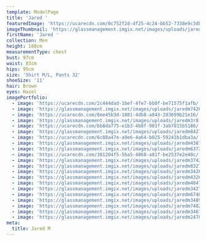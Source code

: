 ```yaml
---
template: ModelPage
title: 'Jared '
featuredImage: 'https://ucarecdn.com/0c752f2d-df25-4c24-bb52-7338e9c3db19/'
imageThumbnail: 'https://glassmanagement.imgix.net/images/uploads/jared-hs.jpg'
firstName: 'Jared '
collection: Men
height: 180cm
measurementType: chest
bust: 97cm
waist: 83cm
hips: 95cm
size: 'Shirt M/L, Pants 32'
shoeSize: '11'
hair: Brown
eyes: Hazel
imagePortfolio:
  - image: 'https://ucarecdn.com/2c444dad-1bef-4fe7-bb0f-be71575f1afb/'
  - image: 'https://glassmanagement.imgix.net/images/uploads/jaredm742638.jpg'
  - image: 'https://ucarecdn.com/8ee45b3d-1881-4db8-a843-283699b21e16/'
  - image: 'https://glassmanagement.imgix.net/images/uploads/jaredm3r8.jpg'
  - image: 'https://ucarecdn.com/bb8da775-e1b3-4b8f-901f-3ab7815b5186/'
  - image: 'https://glassmanagement.imgix.net/images/uploads/jaredm84273.jpg'
  - image: 'https://ucarecdn.com/6c88a47e-a9e6-4a64-b025-59241b1dba3a/'
  - image: 'https://glassmanagement.imgix.net/images/uploads/jaredm43879.jpg'
  - image: 'https://glassmanagement.imgix.net/images/uploads/jaredm637284.jpg'
  - image: 'https://ucarecdn.com/381204f5-5ba5-4068-a81f-be2537e2e40c/'
  - image: 'https://glassmanagement.imgix.net/images/uploads/jaredm37428.jpg'
  - image: 'https://glassmanagement.imgix.net/images/uploads/jaredm832794.jpg'
  - image: 'https://glassmanagement.imgix.net/images/uploads/jaredm34267.jpg'
  - image: 'https://glassmanagement.imgix.net/images/uploads/jaredm432673.jpg'
  - image: 'https://glassmanagement.imgix.net/images/uploads/jaredm4847.jpg'
  - image: 'https://glassmanagement.imgix.net/images/uploads/jaredm342773824.jpg'
  - image: 'https://glassmanagement.imgix.net/images/uploads/jaredm674832.jpg'
  - image: 'https://glassmanagement.imgix.net/images/uploads/jaredm348972.jpg'
  - image: 'https://glassmanagement.imgix.net/images/uploads/jaredm74829.jpg'
  - image: 'https://glassmanagement.imgix.net/images/uploads/jaredm3467.jpg'
  - image: 'https://glassmanagement.imgix.net/images/uploads/jaredm247839.jpg'
meta:
  title: Jared M
---
```


